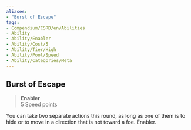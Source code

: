 ```yaml
---
aliases:
- "Burst of Escape"
tags:
- Compendium/CSRD/en/Abilities
- Ability
- Ability/Enabler
- Ability/Cost/5
- Ability/Tier/High
- Ability/Pool/Speed
- Ability/Categories/Meta
---
```


  
## Burst of Escape  
>**Enabler**  
>5 Speed points
  
You can take two separate actions this round, as long as one of them is to hide or to move in a direction that is not toward a foe. Enabler.